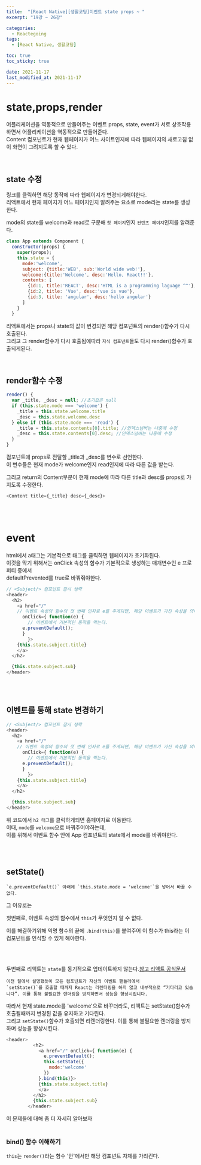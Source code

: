 ```yaml
---
title:  "[React Native][생활코딩]이벤트 state props ~ "
excerpt: "19강 ~ 26강"

categories:
  - Reactegoing
tags:
  - [React Native, 생활코딩]

toc: true
toc_sticky: true

date: 2021-11-17
last_modified_at: 2021-11-17
---
```


# state,props,render

어플리케이션을 역동적으로 만들어주는 이벤트 props, state, event가 서로 상호작용하면서 어플리케이션을 역동적으로 만들어준다.  
Content 컴포넌트가 현재 웹페이지가 어느 사이트인지에 따라 웹페이지의 새로고침 없이 화면이 그려지도록 할 수 있다.

<br>

## state 수정


링크를 클릭하면 해당 동작에 따라 웹페이지가 변경되게해야한다.  
리액트에서 현재 페이지가 어느 페이지인지 알려주는 요소로 mode라는 state를 생성한다.

mode의 state를 welcome과 read로 구분해 `첫 페이지`인지 `컨텐츠 페이지`인지를 알려준다.  


```js:App.js
class App extends Component {
  constructor(props) {
    super(props);
    this.state = {
      mode:'welcome',
      subject: {title:'WEB', sub:'World wide web!'},
      welcome:{title:'Welcome', desc:'Hello, React!!'},
      contents: [
        {id:1, title:'REACT', desc:'HTML is a programming laguage ^^'},
        {id:2, title: 'Vue', desc:'vue is vue'},
        {id:3, title: 'angular', desc:'hello angular'}
      ]
    }
  }

```


리액트에서는 props나 state의 값이 변경되면 해당 컴포넌트의 render()함수가 다시 호출된다.  
그리고 그 render함수가 다시 호출됨에따라 `자식 컴포넌트`들도 다시 render()함수가 호출되게된다.  

<br>

## render함수 수정

```js:App.js
render() {
  var _title, _desc = null; //초기값은 null
  if (this.state.mode === 'welcome') {
    _title = this.state.welcome.title
    _desc = this.state.welcome.desc
  } else if (this.state.mode === 'read') {
    _title = this.state.contents[0].title; //인덱스넘버는 나중에 수정
    _desc = this.state.contents[0].desc; //인덱스넘버는 나중에 수정
  }
}
```

컴포넌트에 props로 전달할 _title과 _desc를 변수로 선언한다.   
이 변수들은 현재 mode가 welcome인지 read인지에 따라 다른 값을 받는다.  

그리고 return의 Content부분이 현재 mode에 따라 다른 title과 desc를 props로 가지도록 수정한다.  

```js:App.js
<Content title={_title} desc={_desc}>
```

<br><br>

# event

html에서 a태그는 기본적으로 태그를 클릭하면 웹페이지가 초기화된다.  
이것을 막기 위해서는 onClick 속성의 함수가 기본적으로 생성하는 매개변수인 e 프로퍼티 중에서  
defaultPrevented를 true로 바꿔줘야한다. 

```js:App.js
// <Subject/> 컴포넌트 잠시 생략
<header>
  <h2>
    <a href="/" 
    // 이벤트 속성의 함수의 첫 번째 인자로 e를 주게되면, 해당 이벤트가 가진 속성을 의미한다.
      onClick={ function(e) {
        // 이벤트에서 기본적인 동작을 막는다.
      e.preventDefault();
      }
        }>
    {this.state.subject.title}
    </a>
  </h2>

  {this.state.subject.sub}
</header>
```

<br><br>

## 이벤트를 통해 state 변경하기

```js:App.js
// <Subject/> 컴포넌트 잠시 생략
<header>
  <h2>
    <a href="/" 
    // 이벤트 속성의 함수의 첫 번째 인자로 e를 주게되면, 해당 이벤트가 가진 속성을 의미한다.
      onClick={ function(e) {
        // 이벤트에서 기본적인 동작을 막는다.
      e.preventDefault();
      }
        }>
    {this.state.subject.title}
    </a>
  </h2>

  {this.state.subject.sub}
</header>
```

위 코드에서 `h2 태그`를 클릭하게되면 홈페이지로 이동한다.  
이때, `mode`를 `welcome`으로 바꿔주어야하는데,  
이를 위해서 이벤트 함수 안에 App 컴포넌트의 state에서 mode를 바꿔야한다.  

<Br><br>

## setState()


    `e.preventDefault()` 아래에 `this.state.mode = 'welcome'`을 넣어서 바꿀 수 없다.  

그 이유로는 

첫번째로, 이벤트 속성의 함수에서 `this`가 무엇인지 알 수 없다.  

이를 해결하기위해 익명 함수의 끝에 `.bind(this)`를 붙여주어 이 함수가 this라는 이 컴포넌트를 인식할 수 있게 해야한다.  

<br>
<br>

두번째로 리액트는 `state`를 동기적으로 업데이트하지 않는다.[참고 리액트 공식문서](https://ko.reactjs.org/docs/faq-state.html)  

```
이전 절에서 설명했듯이 모든 컴포넌트가 자신의 이벤트 핸들러에서  
`setState()`를 호출할 때까지 React는 리렌더링을 하지 않고 내부적으로 “기다리고 있습니다”. 이를 통해 불필요한 렌더링을 방지하면서 성능을 향상시킵니다.  
```

따라서 현재 state.mode를 'welcome'으로 바꾸더라도, 리액트는 setState()함수가 호출될때까지 변경된 값을 유지하고 기다린다.  
그리고 `setState()`함수가 호출되면 리렌더링한다.  이를 통해 불필요한 렌더링을 방지하며 성능을 향상시킨다.  


```js:App.js
<header> 
          <h2>
            <a href="/" onClick={ function(e) {
              e.preventDefault();
              this.setState({
                mode:'welcome'
              })
            }.bind(this)}>
            {this.state.subject.title}
            </a>
          </h2>
          {this.state.subject.sub}
        </header>

```
이 문제들에 대해 좀 더 자세히 알아보자
<br><Br>

### bind() 함수 이해하기

`this`는 `render()`라는 함수 '안'에서만 해당 컴포넌트 자체를 가리킨다.


